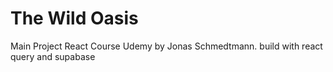 # The Wild Oasis

Main Project React Course Udemy by Jonas Schmedtmann. build with react query and supabase
